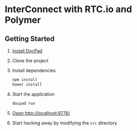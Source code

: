 # InterConnect with RTC.io and Polymer

## Getting Started

1. [Install DocPad](https://github.com/bevry/docpad)

1. Clone the project

1. Install dependencies

	``` bash
	npm install
	bower install
	```

1. Start the application

	``` bash
	docpad run
	```

1. [Open http://localhost:9778/](http://localhost:9778/)

1. Start hacking away by modifying the `src` directory


